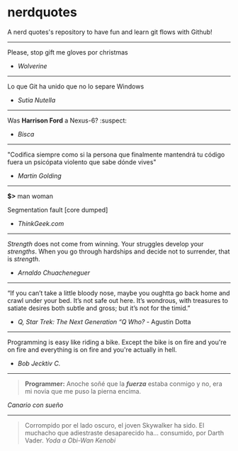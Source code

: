 # nerdquotes
A nerd quotes's repository to have fun and learn git flows with Github!

------

Please, stop gift me gloves por christmas

- *Wolverine*

------

Lo que Git ha unido que no lo separe Windows

- *Sutia Nutella*

------

Was **Harrison Ford** a Nexus-6? :suspect: 

- *Bisca*

------

"Codifica siempre como si la persona que finalmente mantendrá tu código fuera un psicópata violento que sabe dónde vives"

- *Martin Golding*

------

**$>** man woman

Segmentation fault [core dumped]

- *ThinkGeek.com*

------

*Strength* does not come from winning. Your struggles develop your *strengths*. When you go through hardships and decide not to surrender, that is *strength*. 

- *Arnaldo Chuacheneguer*

------

“If you can’t take a little bloody nose, maybe you oughtta go back home and crawl under your bed. It’s not safe out here. It’s wondrous, with treasures to satiate desires both subtle and gross; but it’s not for the timid.” 

- *Q, Star Trek: The Next Generation “Q Who?* - Agustin Dotta

------

Programming is easy like riding a bike. Except the bike is on fire and you're on fire and everything is on fire and you're actually in hell.

- *Bob Jecktiv C.*

------

> **Programmer:** Anoche soñé que la ***fuerza*** estaba conmigo y no, era mi novia que me puso la pierna encima. 

*Canario con sueño*

------

> Corrompido por el lado oscuro, el joven Skywalker ha sido. El muchacho que adiestraste desaparecido ha… consumido, por Darth Vader.
*Yoda a Obi-Wan Kenobi*
